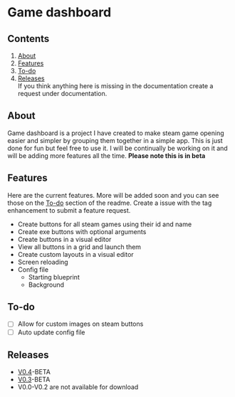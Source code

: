# Game dashboard

## Contents
1. [About](#about)
2. [Features](#features)
3. [To-do](#to-do)
4. [Releases](#releases)  
If you think anything here is missing in the documentation create a request under documentation.

## About
Game dashboard is a project I have created to make steam game opening easier and simpler by grouping them together in a simple app. This is just done for fun but feel free to use it. I will be continually be working on it and will be adding more features all the time.
**Please note this is in beta**


## Features
Here are the current features. More will be added soon and you can see those on the [To-do](#to-do) section of the readme. Create a issue with the tag enhancement to submit a feature request.
- Create buttons for all steam games using their id and name
- Create exe buttons with optional arguments
- Create buttons in a visual editor
- View all buttons in a grid and launch them
- Create custom layouts in a visual editor
- Screen reloading
- Config file
  - Starting blueprint
  - Background

## To-do
- [ ] Allow for custom images on steam buttons
- [ ] Auto update config file

## Releases
- [V0.4](https://github.com/Tyrannicodin/game-dashboard/releases/tag/V0.4-beta)-BETA
- [V0.3](https://github.com/Tyrannicodin/game-dashboard/releases/tag/V0.3-beta)-BETA
- V0.0-V0.2 are not available for download
